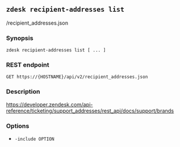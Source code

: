 ## `zdesk recipient-addresses list`

/recipient_addresses.json

### Synopsis

    zdesk recipient-addresses list [ ... ]

### REST endpoint

    GET https://{HOSTNAME}/api/v2/recipient_addresses.json

### Description

https://developer.zendesk.com/api-reference/ticketing/support_addresses/rest_api/docs/support/brands

### Options

* `-include OPTION`


